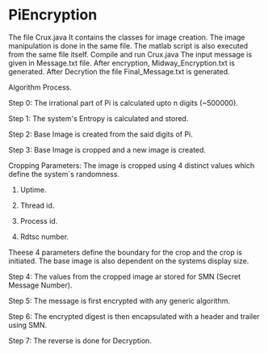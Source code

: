 # PiEncryption
The file Crux.java
It contains the classes for image creation.
The image manipulation is done in the same file.
The matlab script is also executed from the same file itself.
Compile and run Crux.java
The input message is given in Message.txt file.
After encryption, Midway_Encryption.txt is generated.
After Decrytion the file Final_Message.txt is generated.



Algorithm Process.

Step 0: The irrational part of Pi is calculated upto n digits (~500000).

Step 1: The system's Entropy is calculated and stored.

Step 2: Base Image is created from the said digits of Pi.

Step 3: Base Image is cropped and a new image is created.

Cropping Parameters: The image is cropped using 4 distinct values which define the system`s randomness.

1. Uptime.

2. Thread id.

3. Process id.

4. Rdtsc number.

Theese 4 parameters define the boundary for the crop and the crop is initiated.
The base image is also dependent on the systems display size.

Step 4: The values from the cropped image ar stored for SMN (Secret Message Number).

Step 5: The message is first encrypted with any generic algorithm.

Step 6: The encrypted digest is then encapsulated with a header and trailer using SMN.

Step 7: The reverse is done for Decryption.
